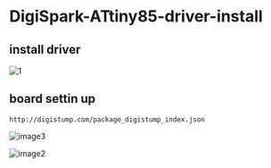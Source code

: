 # DigiSpark-ATtiny85-driver-install

## install driver


![1](https://github.com/MMVonnSeek/DigiSpark-ATtiny85-driver-install/assets/89359847/b79f6399-1ad6-4aed-8827-7e6f23de9227)

## board settin up
    
    http://digistump.com/package_digistump_index.json

![image3](https://github.com/MMVonnSeek/DigiSpark-ATtiny85-driver-install/assets/89359847/2fd1975e-7e04-43a8-8a6e-41f34a9c5642)


![image2](https://github.com/MMVonnSeek/DigiSpark-ATtiny85-driver-install/assets/89359847/e0d8f339-316c-4916-af0a-6b574a8010eb)
